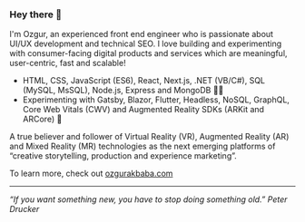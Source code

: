 ### Hey there 👋

I'm Ozgur, an experienced front end engineer who is passionate about UI/UX development and technical SEO. 
I love building and experimenting with consumer-facing digital products and services which are meaningful, user-centric, fast and scalable!

* HTML, CSS, JavaScript (ES6), React, Next.js, .NET (VB/C#), SQL (MySQL, MsSQL), Node.js, Express and MongoDB 👨‍💻
* Experimenting with Gatsby, Blazor, Flutter, Headless, NoSQL, GraphQL, Core Web Vitals (CWV) and Augmented Reality SDKs (ARKit and ARCore) 💭

A true believer and follower of Virtual Reality (VR), Augmented Reality (AR) and Mixed Reality (MR) technologies as the next emerging platforms of “creative storytelling, production and experience marketing”.

To learn more, check out [ozgurakbaba.com](https://ozgurakbaba.com)

---

_“If you want something new, you have to stop doing something old.”
Peter Drucker_
